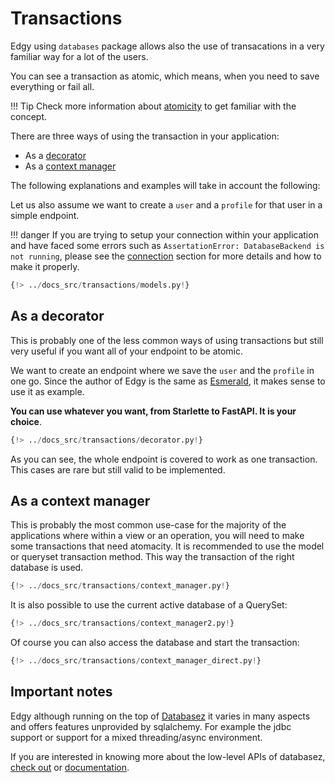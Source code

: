 # Transactions

Edgy using `databases` package allows also the use of transacations in a very familiar way for
a lot of the users.

You can see a transaction as atomic, which means, when you need to save everything or fail all.

!!! Tip
    Check more information about [atomicity](https://en.wikipedia.org/wiki/Atomicity_(database_systems)#:~:text=An%20atomic%20transaction%20is%20an,rejecting%20the%20whole%20series%20outright) to get familiar with the concept.

There are three ways of using the transaction in your application:

* As a [decorator](#as-a-decorator)
* As a [context manager](#as-a-context-manager)

The following explanations and examples will take in account the following:

Let us also assume we want to create a `user` and a `profile` for that user in a simple endpoint.

!!! danger
    If you are trying to setup your connection within your application and have faced some errors
    such as `AssertationError: DatabaseBackend is not running`, please see the [connection](./connection.md)
    section for more details and how to make it properly.

```python
{!> ../docs_src/transactions/models.py!}
```

## As a decorator

This is probably one of the less common ways of using transactions but still very useful if you
want all of your endpoint to be atomic.

We want to create an endpoint where we save the `user` and the `profile` in one go. Since the
author of Edgy is the same as [Esmerald](https://esmerald.dymmond.com), it makes sense to use
it as example.

**You can use whatever you want, from Starlette to FastAPI. It is your choice**.

```python hl_lines="18"
{!> ../docs_src/transactions/decorator.py!}
```

As you can see, the whole endpoint is covered to work as one transaction. This cases are rare but
still valid to be implemented.

## As a context manager

This is probably the most common use-case for the majority of the applications where within a view
or an operation, you will need to make some transactions that need atomacity.
It is recommended to use the model or queryset transaction method.
This way the transaction of the right database is used.

```python hl_lines="22"
{!> ../docs_src/transactions/context_manager.py!}
```

It is also possible to use the current active database of a QuerySet:

```python hl_lines="23"
{!> ../docs_src/transactions/context_manager2.py!}
```

Of course you can also access the database and start the transaction:

```python hl_lines="23"
{!> ../docs_src/transactions/context_manager_direct.py!}
```

## Important notes

Edgy although running on the top of [Databasez](https://databasez.dymmond.com/) it varies in
many aspects and offers features unprovided by sqlalchemy.
For example the jdbc support or support for a mixed threading/async environment.

If you are interested in knowing more about the low-level APIs of databasez,
[check out](https://github.com/dymmond/databasez) or [documentation](https://databasez.dymmond.com/).

